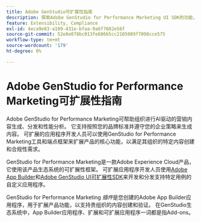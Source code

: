 ```yaml
---
title: Adobe GenStudio可扩展性指南
description: 探索Adobe GenStudio for Performance Marketing UI SDK的功能，并了解如何构建可扩展的应用程序。
feature: Extensibility, Compliance
exl-id: 4eca9e83-a109-431e-bfaa-9a6f7682e56f
source-git-commit: 52e8e078bc013fe686b5cc2105089f7098cce575
workflow-type: tm+mt
source-wordcount: '179'
ht-degree: 0%

---
```


# Adobe GenStudio for Performance Marketing可扩展性指南

Adobe GenStudio for Performance Marketing可帮助组织进行AI驱动的营销内容生成、分发和性能分析。 它支持按照您的品牌标准并遵守您的企业策略来生成内容。 可扩展的应用程序开发人员可以使用GenStudio for Performance Marketing工具和端点框架来扩展产品的核心功能，以满足其组织的特定内容创建和合规性需求。

GenStudio for Performance Marketing是一款Adobe Experience Cloud产品，它使用该产品生态系统的可扩展性框架。 可扩展应用程序开发人员使用[Adobe App Builder](https://developer.adobe.com/app-builder/)和[Adobe GenStudio UI可扩展性SDK](https://github.com/adobe/genstudio-uix-sdk)来开发和分发支持特定用例的自定义应用程序。

GenStudio for Performance Marketing _插件_&#x200B;是您创建的Adobe App Builder应用程序，用于扩展产品功能，以支持贵组织的内容创建和验证。 在GenStudio生态系统中，App Builder应用程序、扩展和可扩展应用程序一词都是指Add-ons。
